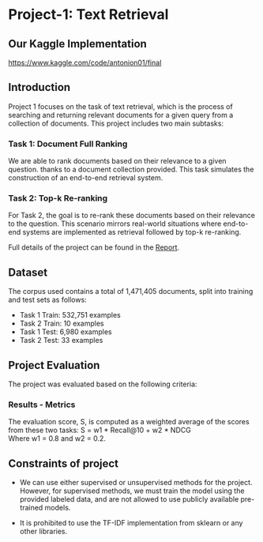 # Project-1: Text Retrieval

## Our Kaggle Implementation
https://www.kaggle.com/code/antonion01/final

## Introduction

Project 1 focuses on the task of text retrieval, which is the process of searching and returning relevant documents for a given query from a collection of documents. This project includes two main subtasks:

### Task 1: Document Full Ranking

We are able to rank documents based on their relevance to a given question. thanks to a document collection provided. This task simulates the construction of an end-to-end retrieval system.

### Task 2: Top-k Re-ranking

For Task 2, the goal is to re-rank these documents based on their relevance to the question. This scenario mirrors real-world situations where end-to-end systems are implemented as retrieval followed by top-k re-ranking. 

Full details of the project can be found in the [Report](./Report.pdf).

## Dataset

The corpus used contains a total of 1,471,405 documents, split into training and test sets as follows:

- Task 1 Train: 532,751 examples
- Task 2 Train: 10 examples
- Task 1 Test: 6,980 examples
- Task 2 Test: 33 examples

## Project Evaluation

The project was evaluated based on the following criteria:

### Results - Metrics

The evaluation score, S, is computed as a weighted average of the scores from these two tasks:
S = w1 * Recall@10 + w2 * NDCG   
Where w1 = 0.8 and w2 = 0.2.

## Constraints of project

- We can use either supervised or unsupervised methods for the project. However, for supervised methods, we must train the model using the provided labeled data, and are not allowed to use publicly available pre-trained models.
  
- It is prohibited to use the TF-IDF implementation from sklearn or any other libraries.

